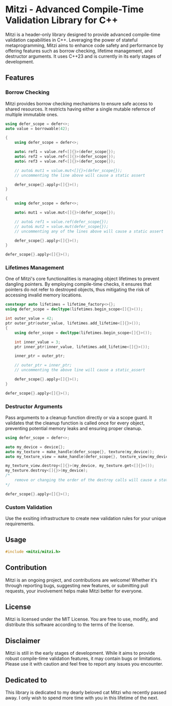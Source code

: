 # Mitzi - Advanced Compile-Time Validation Library for C++

Mitzi is a header-only library designed to provide advanced compile-time validation capabilities in C++. Leveraging the power of stateful metaprogramming, Mitzi aims to enhance code safety and performance by offering features such as borrow checking, lifetime management, and destructor arguments. It uses C++23 and is currently in its early stages of development.

## Features

### Borrow Checking
Mitzi provides borrow checking mechanisms to ensure safe access to shared resources. It restricts having either a single mutable refernce of multiple immutable ones.

```cpp
using defer_scope = defer<>;
auto value = borrowable(42);

{
	using defer_scope = defer<>;

	auto& ref1 = value.ref<[]{}>(defer_scope{});
	auto& ref2 = value.ref<[]{}>(defer_scope{});
	auto& ref3 = value.ref<[]{}>(defer_scope{});

	// auto& mut1 = value.mut<[]{}>(defer_scope{});
	// uncommenting the line above will cause a static assert

	defer_scope{}.apply<[]{}>();
}

{
	using defer_scope = defer<>;

	auto& mut1 = value.mut<[]{}>(defer_scope{});

	// auto& ref1 = value.ref(defer_scope{});
	// auto& mut2 = value.mut(defer_scope{});
	// uncommenting any of the lines above will cause a static assert

	defer_scope{}.apply<[]{}>();
}

defer_scope{}.apply<[]{}>();
```

### Lifetimes Management
One of Mitzi's core functionalities is managing object lifetimes to prevent dangling pointers. By employing compile-time checks, it ensures that pointers do not refer to destroyed objects, thus mitigating the risk of accessing invalid memory locations.

```cpp
constexpr auto lifetimes = lifetime_factory<>{};
using defer_scope = decltype(lifetimes.begin_scope<[]{}>());

int outer_value = 42;
ptr outer_ptr(outer_value, lifetimes.add_lifetime<[]{}>());
{
	using defer_scope = decltype(lifetimes.begin_scope<[]{}>());

	int inner_value = 3;
	ptr inner_ptr(inner_value, lifetimes.add_lifetime<[]{}>());

	inner_ptr = outer_ptr;

	// outer_ptr = inner_ptr;
	// uncommenting the above line will cause a static_assert

	defer_scope{}.apply<[]{}>();
}

defer_scope{}.apply<[]{}>();
```

### Destructor Arguments
Pass arguments to a cleanup function directly or via a scope guard. It validates that the cleanup function is called once for every object, preventing potential memory leaks and ensuring proper cleanup.

```cpp
using defer_scope = defer<>;

auto my_device = device{};
auto my_texture = make_handle(defer_scope{}, texture(my_device));
auto my_texture_view = make_handle(defer_scope{}, texture_view(my_device, my_texture.get<[]{}>()));

my_texture_view.destroy<[]{}>(my_device, my_texture.get<[]{}>());
my_texture.destroy<[]{}>(my_device);
/*
	remove or changing the order of the destroy calls will cause a static assert
*/

defer_scope{}.apply<[]{}>();
```

### Custom Validation
Use the exsiting infrastructure to create new validation rules for your unique requirements.

## Usage
```cpp
#include <mitzi/mitzi.h>
```

## Contribution
Mitzi is an ongoing project, and contributions are welcome! Whether it's through reporting bugs, suggesting new features, or submitting pull requests, your involvement helps make Mitzi better for everyone.

## License
Mitzi is licensed under the MIT License. You are free to use, modify, and distribute this software according to the terms of the license.

## Disclaimer
Mitzi is still in the early stages of development. While it aims to provide robust compile-time validation features, it may contain bugs or limitations. Please use it with caution and feel free to report any issues you encounter.

## Dedicated to
This library is dedicated to my dearly beloved cat Mitzi who recently passed away.
I only wish to spend more time with you in this lifetime of the next.